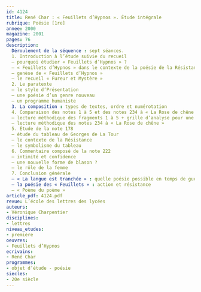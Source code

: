 ```yaml
---
id: 4124
title: René Char : « Feuillets d’Hypnos ». Étude intégrale
rubrique: Poésie [1re]
annee: 2000
magazine: 2001
pages: 76
description: 
  Déroulement de la séquence : sept séances.
  1. Introduction à l’étude suivie du recueil
  – pourquoi étudier « Feuillets d’Hypnos » ?
  – « Feuillets d’Hypnos » dans le contexte de la poésie de la Résistance
  – genèse de « Feuillets d’Hypnos »
  – le recueil « Fureur et Mystère »
  2. Le paratexte
  – le style d’Présentation
  – une poésie d’un genre nouveau
  – un programme humaniste
  3. La composition : types de textes, ordre et numérotation
  4. Comparaison des notes 1 à 5 et des notes 234 à « La Rose de chêne »
  – lecture méthodique des fragments 1 à 5 + grille d’analyse pour une lecture méthodique d’une série de fragments
  – lecture méthodique des notes 234 à « La Rose de chêne »
  5. Étude de la note 178
  – étude du tableau de Georges de La Tour
  – le contexte de la Résistance
  – le symbolisme du tableau
  6. Commentaire composé de la note 222
  – intimité et confidence
  – une nouvelle forme de blason ?
  – le rôle de la femme
  7. Conclusion générale
  – « La langue est tranchée » : quelle poésie possible en temps de guerre ?
  – la poésie des « Feuillets » : action et résistance
  – « Poème du poème »
article_pdf: 4124.pdf
revue: L’école des lettres des lycées
auteurs:
- Véronique Charpentier
disciplines:
- lettres
niveau_etudes:
- première
oeuvres:
- Feuillets d’Hypnos
ecrivains:
- René Char
programmes:
- objet d’étude - poésie
siecles:
- 20e siècle
---
```

